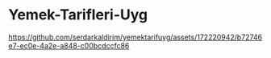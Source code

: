 # Yemek-Tarifleri-Uyg

https://github.com/serdarkaldirim/yemektarifuyg/assets/172220942/b72746e7-ec0e-4a2e-a848-c00bcdccfc86

